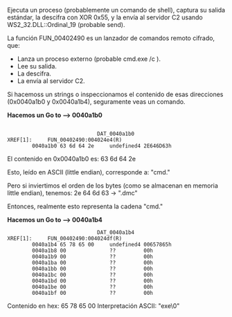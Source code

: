 Ejecuta un proceso (probablemente un comando de shell), captura su salida estándar, la descifra con XOR 0x55, y la envía al servidor C2 usando WS2_32.DLL::Ordinal_19 (probable send).

La función FUN_00402490 es un lanzador de comandos remoto cifrado, que:
- Lanza un proceso externo (probable cmd.exe /c <algo>).
- Lee su salida.
- La descifra.
- La envía al servidor C2.


Si hacemoss un strings o inspeccionamos el contenido de esas direcciones (0x0040a1b0 y 0x0040a1b4), seguramente veas un comando.


**Hacemos un Go to --> 0040a1b0**

```

                             DAT_0040a1b0                                    XREF[1]:     FUN_00402490:004024e4(R)  
        0040a1b0 63 6d 64 2e     undefined4 2E646D63h
```
El contenido en 0x0040a1b0 es: 63 6d 64 2e


Esto, leído en ASCII (little endian), corresponde a: "cmd."

Pero si inviertimos el orden de los bytes (como se almacenan en memoria little endian), tenemos: 2e 64 6d 63 → ".dmc"


Entonces, realmente esto representa la cadena "cmd."



**Hacemos un Go to --> 0040a1b4**

```
                             DAT_0040a1b4                                    XREF[1]:     FUN_00402490:004024df(R)  
        0040a1b4 65 78 65 00     undefined4 00657865h
        0040a1b8 00              ??         00h
        0040a1b9 00              ??         00h
        0040a1ba 00              ??         00h
        0040a1bb 00              ??         00h
        0040a1bc 00              ??         00h
        0040a1bd 00              ??         00h
        0040a1be 00              ??         00h
        0040a1bf 00              ??         00h

```

Contenido en hex: 65 78 65 00
Interpretación ASCII: "exe\0"
